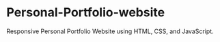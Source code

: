 # Personal-Portfolio-website
Responsive Personal Portfolio Website using HTML, CSS, and JavaScript.
